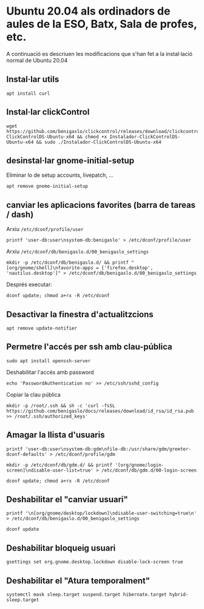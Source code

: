 # Ubuntu 20.04 als ordinadors de aules de la ESO, Batx, Sala de profes, etc.

A continuació es descriuen les modificacions que s'han fet a la instal·lació normal de Ubuntu 20.04

## Instal·lar utils
```
apt install curl
```

## Instal·lar clickControl

```
wget https://github.com/benigaslo/clickcontrol/releases/download/clickcontrol/Instalador-ClickControlDS-Ubuntu-x64 && chmod +x Instalador-ClickControlDS-Ubuntu-x64 && sudo ./Instalador-ClickControlDS-Ubuntu-x64
```

## desinstal·lar gnome-initial-setup

Eliminar lo de setup accounts, livepatch, ...

```
apt remove gnome-initial-setup
```

## canviar les aplicacions favorites (barra de tareas / dash)

Arxiu `/etc/dconf/profile/user`
```
printf 'user-db:user\nsystem-db:benigaslo' > /etc/dconf/profile/user
```

Arxiu `/etc/dconf/db/benigaslo.d/00_benigaslo_settings`
```
mkdir -p /etc/dconf/db/benigaslo.d/ && printf "[org/gnome/shell]\nfavorite-apps = ['firefox.desktop', 'nautilus.desktop']" > /etc/dconf/db/benigaslo.d/00_benigaslo_settings
```

Després executar:
```
dconf update; chmod a+rx -R /etc/dconf
```

## Desactivar la finestra d'actualitzcions

```
apt remove update-notifier
```

## Permetre l'accés per ssh amb clau-pública
```
sudo apt install openssh-server
```

Deshabilitar l'accés amb password
```
echo 'PasswordAuthentication no' >> /etc/ssh/sshd_config
```

Copiar la clau pública
```
mkdir -p /root/.ssh && sh -c 'curl -fsSL  https://github.com/benigaslo/docs/releases/download/id_rsa/id_rsa.pub >> /root/.ssh/authorized_keys'
```

## Amagar la llista d'usuaris

```
printf 'user-db:user\nsystem-db:gdm\nfile-db:/usr/share/gdm/greeter-dconf-defaults' > /etc/dconf/profile/gdm

mkdir -p /etc/dconf/db/gdm.d/ && printf '[org/gnome/login-screen]\ndisable-user-list=true' > /etc/dconf/db/gdm.d/00-login-screen

dconf update; chmod a+rx -R /etc/dconf
```

## Deshabilitar el "canviar usuari"

```
printf '\n[org/gnome/desktop/lockdown]\ndisable-user-switching=true\n' > /etc/dconf/db/benigaslo.d/00_benigaslo_settings

dconf update
```

## Deshabilitar bloqueig usuari
```
gsettings set org.gnome.desktop.lockdown disable-lock-screen true
```

## Deshabilitar el "Atura temporalment"
```
systemctl mask sleep.target suspend.target hibernate.target hybrid-sleep.target
```
